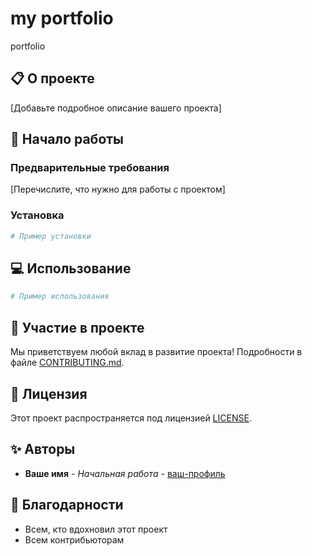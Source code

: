 # my portfolio

portfolio

## 📋 О проекте

[Добавьте подробное описание вашего проекта]

## 🚀 Начало работы

### Предварительные требования

[Перечислите, что нужно для работы с проектом]

### Установка

```bash
# Пример установки
```

## 💻 Использование

```python
# Пример использования
```

## 🤝 Участие в проекте

Мы приветствуем любой вклад в развитие проекта! Подробности в файле [CONTRIBUTING.md](CONTRIBUTING.md).

## 📄 Лицензия

Этот проект распространяется под лицензией [LICENSE](LICENSE).

## ✨ Авторы

* **Ваше имя** - *Начальная работа* - [ваш-профиль](https://github.com/ваш-профиль)

## 🙏 Благодарности

* Всем, кто вдохновил этот проект
* Всем контрибьюторам 